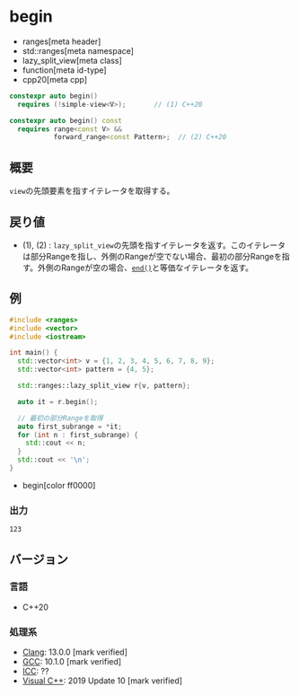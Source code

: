 # begin
* ranges[meta header]
* std::ranges[meta namespace]
* lazy_split_view[meta class]
* function[meta id-type]
* cpp20[meta cpp]

```cpp
constexpr auto begin()
  requires (!simple-view<V>);       // (1) C++20

constexpr auto begin() const
  requires range<const V> &&
           forward_range<const Pattern>;  // (2) C++20
```

## 概要

`view`の先頭要素を指すイテレータを取得する。

## 戻り値
- (1), (2) : `lazy_split_view`の先頭を指すイテレータを返す。このイテレータは部分Rangeを指し、外側のRangeが空でない場合、最初の部分Rangeを指す。外側のRangeが空の場合、[`end()`](end.md)と等価なイテレータを返す。

## 例

```cpp example
#include <ranges>
#include <vector>
#include <iostream>

int main() {
  std::vector<int> v = {1, 2, 3, 4, 5, 6, 7, 8, 9};
  std::vector<int> pattern = {4, 5};

  std::ranges::lazy_split_view r{v, pattern};

  auto it = r.begin();

  // 最初の部分Rangeを取得
  auto first_subrange = *it;
  for (int n : first_subrange) {
    std::cout << n;
  }
  std::cout << '\n';
}
```
* begin[color ff0000]

### 出力

```
123
```

## バージョン
### 言語
- C++20

### 処理系
- [Clang](/implementation.md#clang): 13.0.0 [mark verified]
- [GCC](/implementation.md#gcc): 10.1.0 [mark verified]
- [ICC](/implementation.md#icc): ??
- [Visual C++](/implementation.md#visual_cpp): 2019 Update 10 [mark verified]